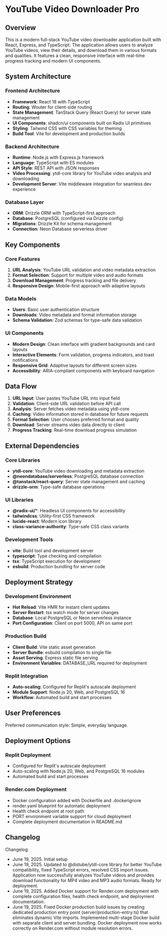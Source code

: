 # YouTube Video Downloader Pro

## Overview

This is a modern full-stack YouTube video downloader application built with React, Express, and TypeScript. The application allows users to analyze YouTube videos, view their details, and download them in various formats and qualities. It features a clean, responsive interface with real-time progress tracking and modern UI components.

## System Architecture

### Frontend Architecture
- **Framework**: React 18 with TypeScript
- **Routing**: Wouter for client-side routing
- **State Management**: TanStack Query (React Query) for server state management
- **UI Components**: shadcn/ui components built on Radix UI primitives
- **Styling**: Tailwind CSS with CSS variables for theming
- **Build Tool**: Vite for development and production builds

### Backend Architecture
- **Runtime**: Node.js with Express.js framework
- **Language**: TypeScript with ES modules
- **API Style**: REST API with JSON responses
- **Video Processing**: ytdl-core library for YouTube video analysis and downloading
- **Development Server**: Vite middleware integration for seamless dev experience

### Database Layer
- **ORM**: Drizzle ORM with TypeScript-first approach
- **Database**: PostgreSQL (configured via Drizzle config)
- **Migrations**: Drizzle Kit for schema management
- **Connection**: Neon Database serverless driver

## Key Components

### Core Features
1. **URL Analysis**: YouTube URL validation and video metadata extraction
2. **Format Selection**: Support for multiple video and audio formats
3. **Download Management**: Progress tracking and file delivery
4. **Responsive Design**: Mobile-first approach with adaptive layouts

### Data Models
- **Users**: Basic user authentication structure
- **Downloads**: Video metadata and format information storage
- **Schema Validation**: Zod schemas for type-safe data validation

### UI Components
- **Modern Design**: Clean interface with gradient backgrounds and card layouts
- **Interactive Elements**: Form validation, progress indicators, and toast notifications
- **Responsive Grid**: Adaptive layouts for different screen sizes
- **Accessibility**: ARIA-compliant components with keyboard navigation

## Data Flow

1. **URL Input**: User pastes YouTube URL into input field
2. **Validation**: Client-side URL validation before API call
3. **Analysis**: Server fetches video metadata using ytdl-core
4. **Caching**: Video information stored in database for future requests
5. **Format Selection**: User chooses preferred format and quality
6. **Download**: Server streams video data directly to client
7. **Progress Tracking**: Real-time download progress simulation

## External Dependencies

### Core Libraries
- **ytdl-core**: YouTube video downloading and metadata extraction
- **@neondatabase/serverless**: PostgreSQL database connection
- **@tanstack/react-query**: Server state management and caching
- **drizzle-orm**: Type-safe database operations

### UI Libraries
- **@radix-ui/***: Headless UI components for accessibility
- **tailwindcss**: Utility-first CSS framework
- **lucide-react**: Modern icon library
- **class-variance-authority**: Type-safe CSS class variants

### Development Tools
- **vite**: Build tool and development server
- **typescript**: Type checking and compilation
- **tsx**: TypeScript execution for development
- **esbuild**: Production bundling for server code

## Deployment Strategy

### Development Environment
- **Hot Reload**: Vite HMR for instant client updates
- **Server Restart**: tsx watch mode for server changes
- **Database**: Local PostgreSQL or Neon serverless instance
- **Port Configuration**: Client on port 5000, API on same port

### Production Build
- **Client Build**: Vite static asset generation
- **Server Bundle**: esbuild compilation to single file
- **Asset Serving**: Express static file serving
- **Environment Variables**: DATABASE_URL required for deployment

### Replit Integration
- **Auto-scaling**: Configured for Replit's autoscale deployment
- **Module Support**: Node.js 20, Web, and PostgreSQL 16
- **Workflow**: Automated build and start processes

## User Preferences

Preferred communication style: Simple, everyday language.

## Deployment Options

### Replit Deployment
- Configured for Replit's autoscale deployment
- Auto-scaling with Node.js 20, Web, and PostgreSQL 16 modules
- Automated build and start processes

### Render.com Deployment
- Docker configuration added with Dockerfile and .dockerignore
- render.yaml blueprint for automatic deployment
- Health check endpoint at root path
- PORT environment variable support for cloud deployment
- Complete deployment documentation in README.md

## Changelog

Changelog:
- June 19, 2025. Initial setup
- June 19, 2025. Updated to @distube/ytdl-core library for better YouTube compatibility, fixed TypeScript errors, resolved CSS import issues. Application now successfully analyzes YouTube videos and provides download functionality for MP4 video and MP3 audio formats. Ready for deployment.
- June 19, 2025. Added Docker support for Render.com deployment with complete configuration files, health check endpoint, and deployment documentation.
- June 19, 2025. Fixed Docker production build issues by creating dedicated production entry point (server/production-entry.ts) that eliminates dynamic Vite imports. Implemented multi-stage Docker build with separate client and server bundling. Docker deployment now works correctly on Render.com without module resolution errors.